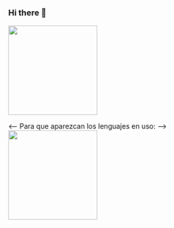 ### Hi there 👋

<!--
**angelesgomez/angelesgomez** is a ✨ _special_ ✨ repository because its `README.md` (this file) appears on your GitHub profile.

Here are some ideas to get you started:

- 🔭 I’m currently working on ...
- 🌱 I’m currently learning ...
- 👯 I’m looking to collaborate on ...
- 🤔 I’m looking for help with ...
- 💬 Ask me about ...
- 📫 How to reach me: ... 
- 😄 Pronouns: ...
- ⚡ Fun fact: ...
-->
<div>
  <img height="180em" src="https://github-readme-stats.vercel.app/api?username=angelesgomez&show_icons=true&theme=tokyonight&hide=issues,stars&show_owner=true">
   
  <--  Para que aparezcan los lenguajes en uso: -->
  <img height="180em" src="https://github-readme-stats.vercel.app/api/top-langs/?username=angelesgomez&layout=compact&theme=tokyonight">
 <!-- locale=es para el idioma -->
 

                   
</div>
